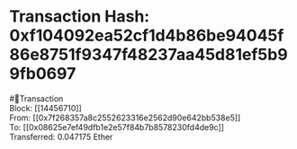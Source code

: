 
Transaction Hash: 0xf104092ea52cf1d4b86be94045f86e8751f9347f48237aa45d81ef5b99fb0697
====================================================================================
  
#💸Transaction  
Block: [[14456710]]  
From: [[0x7f268357a8c2552623316e2562d90e642bb538e5]]  
To: [[0x08625e7ef49dfb1e2e57f84b7b8578230fd4de9c]]  
Transferred: 0.047175 Ether